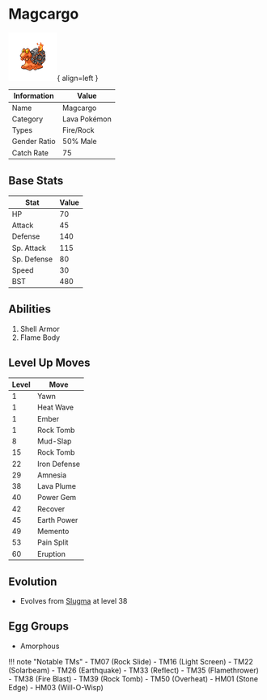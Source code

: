 # Magcargo

![Magcargo](../images/pokemon/219.png){ align=left }

| Information | Value |
|------------|--------|
| Name | Magcargo |
| Category | Lava Pokémon |
| Types | Fire/Rock |
| Gender Ratio | 50% Male |
| Catch Rate | 75 |

## Base Stats

| Stat | Value |
|------|-------|
| HP | 70 |
| Attack | 45 |
| Defense | 140 |
| Sp. Attack | 115 |
| Sp. Defense | 80 |
| Speed | 30 |
| BST | 480 |

## Abilities
1. Shell Armor
2. Flame Body

## Level Up Moves
| Level | Move |
|-------|------|
| 1 | Yawn |
| 1 | Heat Wave |
| 1 | Ember |
| 1 | Rock Tomb |
| 8 | Mud-Slap |
| 15 | Rock Tomb |
| 22 | Iron Defense |
| 29 | Amnesia |
| 38 | Lava Plume |
| 40 | Power Gem |
| 42 | Recover |
| 45 | Earth Power |
| 49 | Memento |
| 53 | Pain Split |
| 60 | Eruption |

## Evolution
- Evolves from [Slugma](218-slugma.md) at level 38

## Egg Groups
- Amorphous

!!! note "Notable TMs"
    - TM07 (Rock Slide)
    - TM16 (Light Screen)
    - TM22 (Solarbeam)
    - TM26 (Earthquake)
    - TM33 (Reflect)
    - TM35 (Flamethrower)
    - TM38 (Fire Blast)
    - TM39 (Rock Tomb)
    - TM50 (Overheat)
    - HM01 (Stone Edge)
    - HM03 (Will-O-Wisp)

